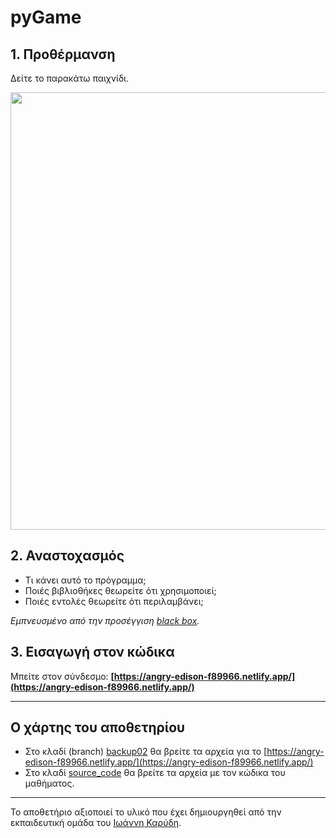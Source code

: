 # pyGame

## 1. Προθέρμανση

Δείτε το παρακάτω παιχνίδι.


<img src="https://github.com/diogenisAl/pyGame/blob/main/media/space_invaders_gif.gif" width="700">



## 2. Αναστοχασμός

* Τι κάνει αυτό το πρόγραμμα;
* Ποιές βιβλιοθήκες θεωρείτε ότι χρησιμοποιεί;
* Ποιές εντολές θεωρείτε ότι περιλαμβάνει;



*Εμπνευσμένο από την προσέγγιση [black box](https://en.wikipedia.org/wiki/Black_box).*

## 3. Εισαγωγή στον κώδικα

Μπείτε στον σύνδεσμο: **[https://angry-edison-f89966.netlify.app/](https://angry-edison-f89966.netlify.app/)**

---
## Ο χάρτης του αποθετηρίου
* Στο κλαδί (branch) [backup02](https://github.com/diogenisAl/pyGame/tree/backup02) θα βρείτε τα αρχεία για το [https://angry-edison-f89966.netlify.app/](https://angry-edison-f89966.netlify.app/)
* Στο κλαδί [source_code](https://github.com/diogenisAl/pyGame/tree/source_code) θα βρείτε τα αρχεία με τον κώδικα του μαθήματος.

---

Το αποθετήριο αξιοποιεί το υλικό που έχει δημιουργηθεί από την εκπαιδευτική ομάδα του [Ιωάννη Καρύδη](https://github.com/ioanniskarydis).
